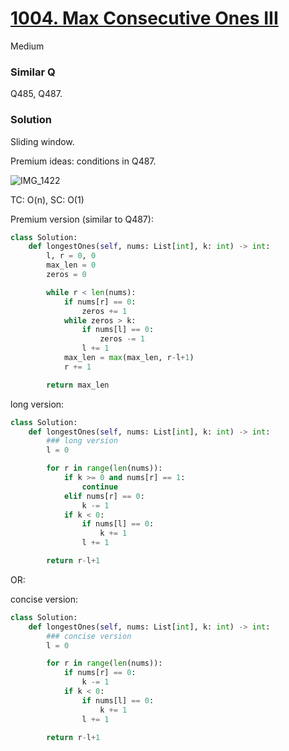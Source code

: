 # [1004. Max Consecutive Ones III](https://leetcode.com/problems/max-consecutive-ones-iii/description/?envType=study-plan-v2&envId=leetcode-75)

Medium

### Similar Q
Q485, Q487.

### Solution

Sliding window.

Premium ideas: conditions in Q487.

![IMG_1422](https://github.com/user-attachments/assets/ae931d33-2b5e-4190-8616-fad147d49cbd)

TC: O(n), SC: O(1)

Premium version (similar to Q487):
```python
class Solution:
    def longestOnes(self, nums: List[int], k: int) -> int:
        l, r = 0, 0
        max_len = 0
        zeros = 0

        while r < len(nums):
            if nums[r] == 0:
                zeros += 1
            while zeros > k:
                if nums[l] == 0:
                    zeros -= 1
                l += 1
            max_len = max(max_len, r-l+1)
            r += 1

        return max_len
```

long version:
```python
class Solution:
    def longestOnes(self, nums: List[int], k: int) -> int:
        ### long version
        l = 0

        for r in range(len(nums)):
            if k >= 0 and nums[r] == 1:
                continue
            elif nums[r] == 0:
                k -= 1
            if k < 0:
                if nums[l] == 0:
                    k += 1
                l += 1

        return r-l+1
```

OR:

concise version:
```python
class Solution:
    def longestOnes(self, nums: List[int], k: int) -> int:
        ### concise version
        l = 0

        for r in range(len(nums)):
            if nums[r] == 0:
                k -= 1
            if k < 0:
                if nums[l] == 0:
                    k += 1
                l += 1

        return r-l+1
```
